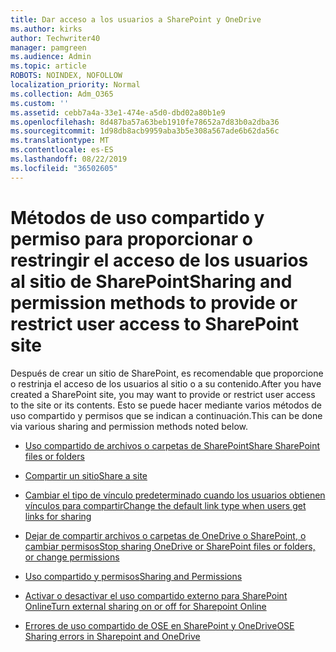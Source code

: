 ```yaml
---
title: Dar acceso a los usuarios a SharePoint y OneDrive
ms.author: kirks
author: Techwriter40
manager: pamgreen
ms.audience: Admin
ms.topic: article
ROBOTS: NOINDEX, NOFOLLOW
localization_priority: Normal
ms.collection: Adm_O365
ms.custom: ''
ms.assetid: cebb7a4a-33e1-474e-a5d0-dbd02a80b1e9
ms.openlocfilehash: 8d487ba57a63beb1910fe78652a7d83b0a2dba36
ms.sourcegitcommit: 1d98db8acb9959aba3b5e308a567ade6b62da56c
ms.translationtype: MT
ms.contentlocale: es-ES
ms.lasthandoff: 08/22/2019
ms.locfileid: "36502605"
---
```

# <a name="sharing-and-permission-methods-to-provide-or-restrict-user-access-to-sharepoint-site"></a><span data-ttu-id="5c061-102">Métodos de uso compartido y permiso para proporcionar o restringir el acceso de los usuarios al sitio de SharePoint</span><span class="sxs-lookup"><span data-stu-id="5c061-102">Sharing and permission methods to provide or restrict user access to SharePoint site</span></span>

<span data-ttu-id="5c061-103">Después de crear un sitio de SharePoint, es recomendable que proporcione o restrinja el acceso de los usuarios al sitio o a su contenido.</span><span class="sxs-lookup"><span data-stu-id="5c061-103">After you have created a SharePoint site, you may want to provide or restrict user access to the site or its contents.</span></span> <span data-ttu-id="5c061-104">Esto se puede hacer mediante varios métodos de uso compartido y permisos que se indican a continuación.</span><span class="sxs-lookup"><span data-stu-id="5c061-104">This can be done via various sharing and permission methods noted below.</span></span>

- [<span data-ttu-id="5c061-105">Uso compartido de archivos o carpetas de SharePoint</span><span class="sxs-lookup"><span data-stu-id="5c061-105">Share SharePoint files or folders</span></span>](https://support.office.com/article/share-sharepoint-files-or-folders-1fe37332-0f9a-4719-970e-d2578da4941c?ui=en-US&amp;rs=en-US&amp;ad=US)

- [<span data-ttu-id="5c061-106">Compartir un sitio</span><span class="sxs-lookup"><span data-stu-id="5c061-106">Share a site</span></span>](https://support.office.com/article/share-a-site-958771a8-d041-4eb8-b51c-afea2eae3658)

- [<span data-ttu-id="5c061-107">Cambiar el tipo de vínculo predeterminado cuando los usuarios obtienen vínculos para compartir</span><span class="sxs-lookup"><span data-stu-id="5c061-107">Change the default link type when users get links for sharing</span></span>](https://docs.microsoft.com/sharepoint/change-default-sharing-link)

- [<span data-ttu-id="5c061-108">Dejar de compartir archivos o carpetas de OneDrive o SharePoint, o cambiar permisos</span><span class="sxs-lookup"><span data-stu-id="5c061-108">Stop sharing OneDrive or SharePoint files or folders, or change permissions</span></span>](https://support.office.com/article/stop-sharing-onedrive-or-sharepoint-files-or-folders-or-change-permissions-0a36470f-d7fe-40a0-bd74-0ac6c1e13323?ui=en-US&amp;rs=en-US&amp;ad=US)

- [<span data-ttu-id="5c061-109">Uso compartido y permisos</span><span class="sxs-lookup"><span data-stu-id="5c061-109">Sharing and Permissions</span></span>](https://support.office.com/article/Sharing-and-permissions-ac85fbf1-2431-49bf-8690-f1a2b98af65f#ID0EAABAAA=Manage_permissions)

- [<span data-ttu-id="5c061-110">Activar o desactivar el uso compartido externo para SharePoint Online</span><span class="sxs-lookup"><span data-stu-id="5c061-110">Turn external sharing on or off for Sharepoint Online</span></span>](https://docs.microsoft.com/sharepoint/turn-external-sharing-on-or-off)

- [<span data-ttu-id="5c061-111">Errores de uso compartido de OSE en SharePoint y OneDrive</span><span class="sxs-lookup"><span data-stu-id="5c061-111">OSE Sharing errors in Sharepoint and OneDrive</span></span>](https://docs.microsoft.com/sharepoint/sharepoint-onedrive-error-message)




